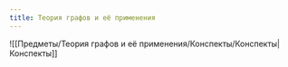 ```yaml
---
title: Теория графов и её применения
---
```


![[Предметы/Теория графов и её применения/Конспекты/Конспекты|Конспекты]]
